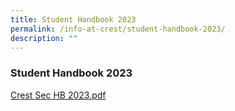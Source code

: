 ```yaml
---
title: Student Handbook 2023
permalink: /info-at-crest/student-handbook-2023/
description: ""
---
```

### Student Handbook 2023

[Crest Sec HB 2023.pdf](/files/crest%20sec%20hb%202023.pdf)
